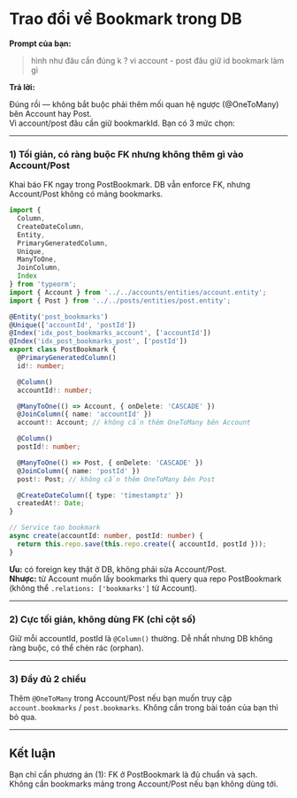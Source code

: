 # Trao đổi về Bookmark trong DB

**Prompt của bạn:**

> hình như đâu cần đúng k ? vì account - post đâu giữ id bookmark làm gì

**Trả lời:**

Đúng rồi — không bắt buộc phải thêm mối quan hệ ngược (@OneToMany) bên Account hay Post.  
Vì account/post đâu cần giữ bookmarkId. Bạn có 3 mức chọn:

---

### 1) Tối giản, có ràng buộc FK nhưng không thêm gì vào Account/Post
Khai báo FK ngay trong PostBookmark. DB vẫn enforce FK, nhưng Account/Post không có mảng bookmarks.

```ts
import {
  Column,
  CreateDateColumn,
  Entity,
  PrimaryGeneratedColumn,
  Unique,
  ManyToOne,
  JoinColumn,
  Index
} from 'typeorm';
import { Account } from '../../accounts/entities/account.entity';
import { Post } from '../../posts/entities/post.entity';

@Entity('post_bookmarks')
@Unique(['accountId', 'postId'])
@Index('idx_post_bookmarks_account', ['accountId'])
@Index('idx_post_bookmarks_post', ['postId'])
export class PostBookmark {
  @PrimaryGeneratedColumn()
  id!: number;

  @Column()
  accountId!: number;

  @ManyToOne(() => Account, { onDelete: 'CASCADE' })
  @JoinColumn({ name: 'accountId' })
  account!: Account; // không cần thêm OneToMany bên Account

  @Column()
  postId!: number;

  @ManyToOne(() => Post, { onDelete: 'CASCADE' })
  @JoinColumn({ name: 'postId' })
  post!: Post; // không cần thêm OneToMany bên Post

  @CreateDateColumn({ type: 'timestamptz' })
  createdAt!: Date;
}

// Service tạo bookmark
async create(accountId: number, postId: number) {
  return this.repo.save(this.repo.create({ accountId, postId }));
}
```

**Ưu:** có foreign key thật ở DB, không phải sửa Account/Post.  
**Nhược:** từ Account muốn lấy bookmarks thì query qua repo PostBookmark (không thể `.relations: ['bookmarks']` từ Account).

---

### 2) Cực tối giản, không dùng FK (chỉ cột số)

Giữ mỗi accountId, postId là `@Column()` thường. Dễ nhất nhưng DB không ràng buộc, có thể chèn rác (orphan).

---

### 3) Đầy đủ 2 chiều

Thêm `@OneToMany` trong Account/Post nếu bạn muốn truy cập `account.bookmarks` / `post.bookmarks`. Không cần trong bài toán của bạn thì bỏ qua.

---

## Kết luận
Bạn chỉ cần phương án (1): FK ở PostBookmark là đủ chuẩn và sạch.  
Không cần bookmarks mảng trong Account/Post nếu bạn không dùng tới.
